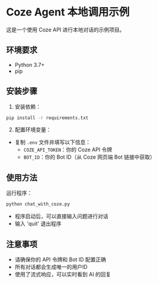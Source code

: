 # Coze Agent 本地调用示例

这是一个使用 Coze API 进行本地对话的示例项目。

## 环境要求

- Python 3.7+
- pip

## 安装步骤

1. 安装依赖：
```bash
pip install -r requirements.txt
```

2. 配置环境变量：
- 复制 `.env` 文件并填写以下信息：
  - `COZE_API_TOKEN`：你的 Coze API 令牌
  - `BOT_ID`：你的 Bot ID（从 Coze 网页端 Bot 链接中获取）

## 使用方法

运行程序：
```bash
python chat_with_coze.py
```

- 程序启动后，可以直接输入问题进行对话
- 输入 'quit' 退出程序

## 注意事项

- 请确保你的 API 令牌和 Bot ID 配置正确
- 所有对话都会生成唯一的用户ID
- 使用了流式响应，可以实时看到 AI 的回复 